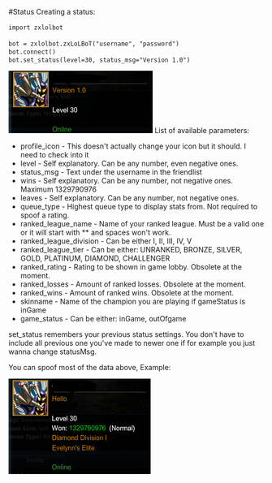 #Status
Creating a status:

    import zxlolbot

    bot = zxlolbot.zxLoLBoT("username", "password")
    bot.connect()
    bot.set_status(level=30, status_msg="Version 1.0")

![](statusBasic.PNG)
List of available parameters:

* profile_icon - This doesn't actually change your icon but it should. I need to check into it
* level - Self explanatory. Can be any number, even negative ones.
* status_msg - Text under the username in the friendlist
* wins - Self explanatory. Can be any number, not negative ones. Maximum 1329790976
* leaves - Self explanatory. Can be any number, not negative ones.
* queue_type - Highest queue type to display stats from. Not required to spoof a rating.
* ranked_league_name - Name of your ranked league. Must be a valid one or it will start with ** and spaces won't work.
* ranked_league_division - Can be either I, II, III, IV, V
* ranked_league_tier - Can be either: UNRANKED, BRONZE, SILVER, GOLD, PLATINUM, DIAMOND, CHALLENGER
* ranked_rating - Rating to be shown in game lobby. Obsolete at the moment.
* ranked_losses - Amount of ranked losses. Obsolete at the moment.
* ranked_wins - Amount of ranked wins. Obsolete at the moment.
* skinname - Name of the champion you are playing if gameStatus is inGame
* game_status - Can be either: inGame, outOfgame

set_status remembers your previous status settings. You don't have to include all previous one you've made to newer one if for example you just wanna change statusMsg.

You can spoof most of the data above, Example:

![](statusSpoof.PNG)
